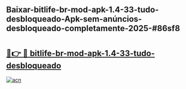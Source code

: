 ## Baixar-bitlife-br-mod-apk-1.4-33-tudo-desbloqueado-Apk-sem-anúncios-desbloqueado-completamente-2025-#86sf8

# <h2><a href="https://ainizakaria.my?title=bitlife-br-mod-apk-1.4-33-tudo-desbloqueado&ref=20M">🔗👉 🔴 bitlife-br-mod-apk-1.4-33-tudo-desbloqueado</a></h2>

[![acn](https://github.com/user-attachments/assets/0f9c940e-d8b0-45ae-aac7-cd30a18b3e1c)](https://ainizakaria.my?title=bitlife-br-mod-apk-1.4-33-tudo-desbloqueado&ref=20M)

